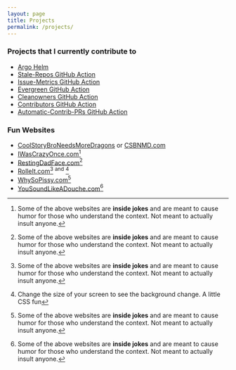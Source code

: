 ```yaml
---
layout: page
title: Projects
permalink: /projects/
---
```


### Projects that I currently contribute to

- [Argo Helm](https://github.com/argoproj/argo-helm)
- [Stale-Repos GitHub Action](https://github.com/github/stale-repos)
- [Issue-Metrics GitHub Action](https://github.com/github/issue-metrics)
- [Evergreen GitHub Action](https://github.com/github/evergreen)
- [Cleanowners GitHub Action](https://github.com/github/cleanowners)
- [Contributors GitHub Action](https://github.com/github/contributors)
- [Automatic-Contrib-PRs GitHub Action](https://github.com/github/automatic-contrib-prs)

### Fun Websites

- [CoolStoryBroNeedsMoreDragons](https://coolstorybroneedsmoredragons.com) or [CSBNMD.com](https://csbnmd.com)
- [IWasCrazyOnce.com](https://iwascrazyonce.com)[^1]
- [RestingDadFace.com](https://restingdadface.com)[^1]
- [RolleIt.com](https://rolledit.com)[^1] <sup>and</sup> [^2]
- [WhySoPissy.com](https://whysopissy.com)[^1]
- [YouSoundLikeADouche.com](https://yousoundlikeadouche.com)[^1]

[^1]: Some of the above websites are **inside jokes** and are meant to cause humor for those who understand the context. Not meant to actually insult anyone.
[^2]: Change the size of your screen to see the background change.  A little CSS fun
